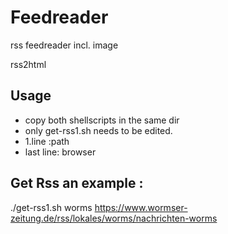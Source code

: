 # Feedreader
rss feedreader incl. image

rss2html

## Usage
* copy both shellscripts in the same dir
* only get-rss1.sh needs to be edited.
* 1.line :path
* last line: browser
## Get Rss an example :
./get-rss1.sh worms https://www.wormser-zeitung.de/rss/lokales/worms/nachrichten-worms
